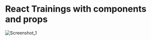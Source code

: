 # React Trainings with components and props
![Screenshot_1](https://github.com/Bahadir-Uysal/CARDS/assets/149229956/fb5c2ca8-dc28-41d2-acc4-040e127a59dc)
